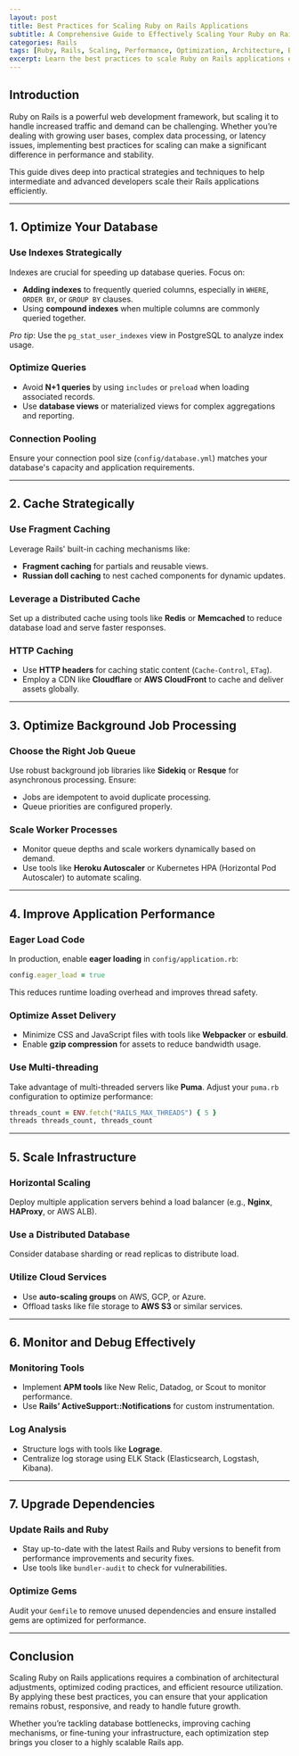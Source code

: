 ```yaml
---
layout: post
title: Best Practices for Scaling Ruby on Rails Applications
subtitle: A Comprehensive Guide to Effectively Scaling Your Ruby on Rails Apps
categories: Rails
tags: [Ruby, Rails, Scaling, Performance, Optimization, Architecture, Backend]
excerpt: Learn the best practices to scale Ruby on Rails applications efficiently. Discover tips, strategies, and techniques to handle increased traffic and improve performance.
---
```


## Introduction

Ruby on Rails is a powerful web development framework, but scaling it to handle increased traffic and demand can be challenging. Whether you’re dealing with growing user bases, complex data processing, or latency issues, implementing best practices for scaling can make a significant difference in performance and stability.

This guide dives deep into practical strategies and techniques to help intermediate and advanced developers scale their Rails applications efficiently.

---

## 1. **Optimize Your Database**

### Use Indexes Strategically
Indexes are crucial for speeding up database queries. Focus on:
- **Adding indexes** to frequently queried columns, especially in `WHERE`, `ORDER BY`, or `GROUP BY` clauses.
- Using **compound indexes** when multiple columns are commonly queried together.

*Pro tip*: Use the `pg_stat_user_indexes` view in PostgreSQL to analyze index usage.

### Optimize Queries
- Avoid **N+1 queries** by using `includes` or `preload` when loading associated records.
- Use **database views** or materialized views for complex aggregations and reporting.

### Connection Pooling
Ensure your connection pool size (`config/database.yml`) matches your database's capacity and application requirements.

---

## 2. **Cache Strategically**

### Use Fragment Caching
Leverage Rails' built-in caching mechanisms like:
- **Fragment caching** for partials and reusable views.
- **Russian doll caching** to nest cached components for dynamic updates.

### Leverage a Distributed Cache
Set up a distributed cache using tools like **Redis** or **Memcached** to reduce database load and serve faster responses.

### HTTP Caching
- Use **HTTP headers** for caching static content (`Cache-Control`, `ETag`).
- Employ a CDN like **Cloudflare** or **AWS CloudFront** to cache and deliver assets globally.

---

## 3. **Optimize Background Job Processing**

### Choose the Right Job Queue
Use robust background job libraries like **Sidekiq** or **Resque** for asynchronous processing. Ensure:
- Jobs are idempotent to avoid duplicate processing.
- Queue priorities are configured properly.

### Scale Worker Processes
- Monitor queue depths and scale workers dynamically based on demand.
- Use tools like **Heroku Autoscaler** or Kubernetes HPA (Horizontal Pod Autoscaler) to automate scaling.

---

## 4. **Improve Application Performance**

### Eager Load Code
In production, enable **eager loading** in `config/application.rb`:
```ruby
config.eager_load = true
```
This reduces runtime loading overhead and improves thread safety.

### Optimize Asset Delivery
- Minimize CSS and JavaScript files with tools like **Webpacker** or **esbuild**.
- Enable **gzip compression** for assets to reduce bandwidth usage.

### Use Multi-threading
Take advantage of multi-threaded servers like **Puma**. Adjust your `puma.rb` configuration to optimize performance:
```ruby
threads_count = ENV.fetch("RAILS_MAX_THREADS") { 5 }
threads threads_count, threads_count
```

---

## 5. **Scale Infrastructure**

### Horizontal Scaling
Deploy multiple application servers behind a load balancer (e.g., **Nginx**, **HAProxy**, or AWS ALB).

### Use a Distributed Database
Consider database sharding or read replicas to distribute load.

### Utilize Cloud Services
- Use **auto-scaling groups** on AWS, GCP, or Azure.
- Offload tasks like file storage to **AWS S3** or similar services.

---

## 6. **Monitor and Debug Effectively**

### Monitoring Tools
- Implement **APM tools** like New Relic, Datadog, or Scout to monitor performance.
- Use **Rails’ ActiveSupport::Notifications** for custom instrumentation.

### Log Analysis
- Structure logs with tools like **Lograge**.
- Centralize log storage using ELK Stack (Elasticsearch, Logstash, Kibana).

---

## 7. **Upgrade Dependencies**

### Update Rails and Ruby
- Stay up-to-date with the latest Rails and Ruby versions to benefit from performance improvements and security fixes.
- Use tools like `bundler-audit` to check for vulnerabilities.

### Optimize Gems
Audit your `Gemfile` to remove unused dependencies and ensure installed gems are optimized for performance.

---

## Conclusion

Scaling Ruby on Rails applications requires a combination of architectural adjustments, optimized coding practices, and efficient resource utilization. By applying these best practices, you can ensure that your application remains robust, responsive, and ready to handle future growth.

Whether you’re tackling database bottlenecks, improving caching mechanisms, or fine-tuning your infrastructure, each optimization step brings you closer to a highly scalable Rails app.


